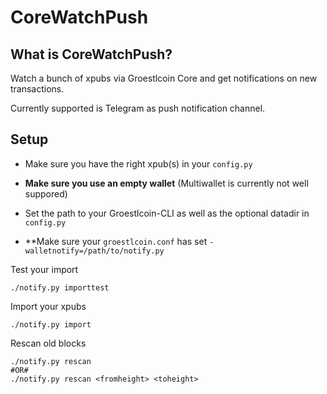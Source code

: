 CoreWatchPush
=====================================

What is CoreWatchPush?
----------------

Watch a bunch of xpubs via Groestlcoin Core and get notifications on new transactions.

Currently supported is Telegram as push notification channel.

Setup
-------------------

* Make sure you have the right xpub(s) in your `config.py`
* **Make sure you use an empty wallet** (Multiwallet is currently not well suppored)
* Set the path to your Groestlcoin-CLI as well as the optional datadir in `config.py`

* **Make sure your `groestlcoin.conf` has set `-walletnotify=/path/to/notify.py`

Test your import
```
./notify.py importtest
```

Import your xpubs
```
./notify.py import
```

Rescan old blocks
```
./notify.py rescan
#OR#
./notify.py rescan <fromheight> <toheight>
```
